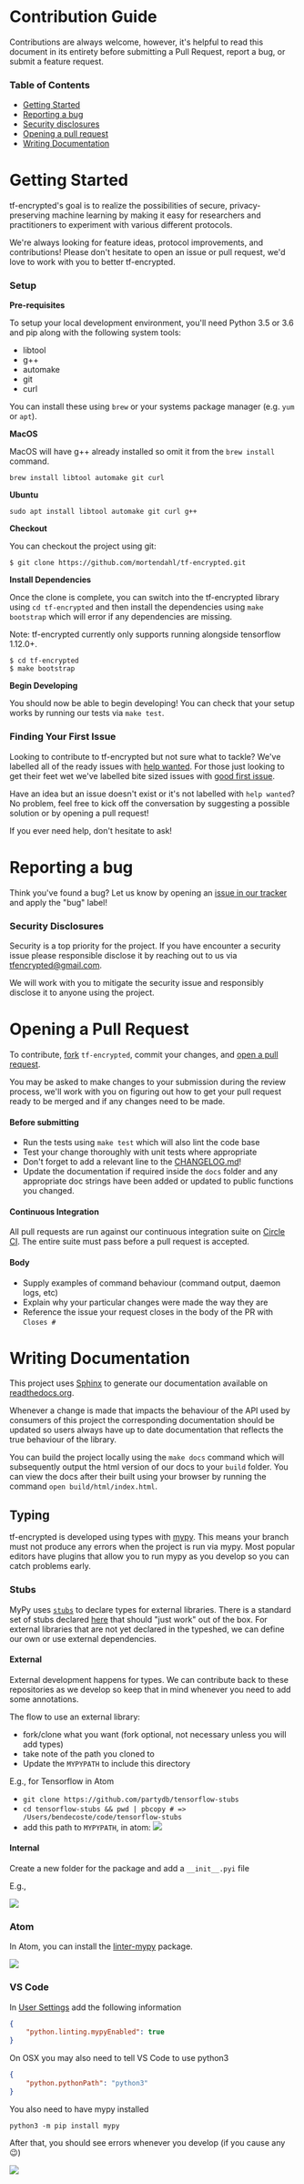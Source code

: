 # Contribution Guide

Contributions are always welcome, however, it's helpful to read this document
in its entirety before submitting a Pull Request, report a bug, or submit a
feature request.

### Table of Contents

- [Getting Started](#getting-started)
- [Reporting a bug](#reporting-a-bug)
 - [Security disclosures](#security-disclosures)
- [Opening a pull request](#opening-a-pull-request)
- [Writing Documentation](#writing-documentation)

# Getting Started

tf-encrypted's goal is to realize the possibilities of secure,
privacy-preserving machine learning by making it easy for researchers and
practitioners to experiment with various different protocols.

We're always looking for feature ideas, protocol improvements, and
contributions! Please don't hesitate to open an issue or pull request, we'd
love to work with you to better tf-encrypted.

### Setup

**Pre-requisites**

To setup your local development environment, you'll need Python 3.5 or 3.6 and pip along with the following system tools:

- libtool
- g++
- automake
- git
- curl

You can install these using `brew` or your systems package manager (e.g. `yum` or `apt`).

**MacOS**

MacOS will have g++ already installed so omit it from the `brew install` command.

```
brew install libtool automake git curl
```

**Ubuntu**

```
sudo apt install libtool automake git curl g++
```

**Checkout**

You can checkout the project using git:

```
$ git clone https://github.com/mortendahl/tf-encrypted.git
```

**Install Dependencies**

Once the clone is complete, you can switch into the tf-encrypted library using `cd tf-encrypted` and then install the dependencies using `make bootstrap` which will error if any dependencies are missing.

Note: tf-encrypted currently only supports running alongside tensorflow 1.12.0+.

```
$ cd tf-encrypted
$ make bootstrap
```

**Begin Developing**

You should now be able to begin developing! You can check that your setup works by running our tests via `make test`.

### Finding Your First Issue

Looking to contribute to tf-encrypted but not sure what to tackle? We've labelled all of the ready issues with [help wanted](https://github.com/mortendahl/tf-encrypted/labels/help%20wanted). For those just looking to get their feet wet we've labelled bite sized issues with [good first issue](https://github.com/mortendahl/tf-encrypted/labels/good%20first%20issue).

Have an idea but an issue doesn't exist or it's not labelled with `help wanted`? No problem, feel free to kick off the conversation by suggesting a possible solution or by opening a pull request!

If you ever need help, don't hesitate to ask!

# Reporting a bug

Think you've found a bug? Let us know by opening an [issue in our tracker](https://github.com/mortendahl/tf-encrypted/issues) and apply the "bug" label!

### Security Disclosures

Security is a top priority for the project. If you have encounter a security
issue please responsible disclose it by reaching out to us via
[tfencrypted@gmail.com](mailto:tfencrypted@gmail.com).

We will work with you to mitigate the security issue and responsibly disclose
it to anyone using the project.

# Opening a Pull Request

To contribute, [fork](https://help.github.com/articles/fork-a-repo/) `tf-encrypted`, commit your changes, and [open a pull request](https://help.github.com/articles/using-pull-requests/).

You may be asked to make changes to your submission during the review process, we'll work with you on figuring out how to get your pull request ready to be merged and if any changes need to be made.

#### Before submitting

- Run the tests using `make test` which will also lint the code base
- Test your change thoroughly with unit tests where appropriate
- Don't forget to add a relevant line to the [CHANGELOG.md](../CHANGELOG.md)!
- Update the documentation if required inside the `docs` folder and any appropriate doc strings have been added or updated to public functions you changed.

#### Continuous Integration

All pull requests are run against our continuous integration suite on [Circle CI](https://circleci.com/gh/mortendahl/workflows/tf-encrypted). The entire suite must pass before a pull request is accepted.

#### Body

- Supply examples of command behaviour (command output, daemon logs, etc)
- Explain why your particular changes were made the way they are
- Reference the issue your request closes in the body of the PR with `Closes #`

# Writing Documentation

This project uses [Sphinx](http://www.sphinx-doc.org/en/master/) to generate our documentation available on [readthedocs.org](https://tf-encrypted.readthedocs.io/en/latest/index.html).

Whenever a change is made that impacts the behaviour of the API used by
consumers of this project the corresponding documentation should be updated so
users always have up to date documentation that reflects the true behaviour of
the library.

You can build the project locally using the `make docs` command which will
subsequently output the html version of our docs to your `build` folder. You
can view the docs after their built using your browser by running the command
`open build/html/index.html`.

## Typing

tf-encrypted is developed using types with [mypy](http://mypy-lang.org/).
This means your branch must not produce any errors when the project is run via mypy.
Most popular editors have plugins that allow you to run mypy as you develop so you
can catch problems early.


### Stubs

MyPy uses [`stubs`](http://mypy.readthedocs.io/en/latest/stubs.html#stub-files) to declare
types for external libraries.  There is a standard set of stubs declared [here](https://github.com/python/typeshed)
that should "just work" out of the box.  For external libraries that are not yet
declared in the typeshed, we can define our own or use external dependencies.


#### External

External development happens for types.  We can contribute back to these repositories
as we develop so keep that in mind whenever you need to add some annotations.

The flow to use an external library:
  - fork/clone what you want (fork optional, not necessary unless you will add types)
  - take note of the path you cloned to
  - Update the `MYPYPATH` to include this directory

E.g., for Tensorflow in Atom
  - `git clone https://github.com/partydb/tensorflow-stubs`
  - `cd tensorflow-stubs && pwd | pbcopy # => /Users/bendecoste/code/tensorflow-stubs`
  - add this path to `MYPYPATH`, in atom:
  ![](../img/mypy-external-stub.png)

#### Internal

Create a new folder for the package and add a `__init__.pyi` file

E.g.,

![](../img/mypy-internal-stub.png)

### Atom

In Atom, you can install the [linter-mypy](https://atom.io/packages/linter-mypy) package.

![](../img/invalid-type-atom.png)

### VS Code

In [User Settings](https://code.visualstudio.com/docs/getstarted/settings) add the following information

```json
{
    "python.linting.mypyEnabled": true
}
```

On OSX you may also need to tell VS Code to use python3

```json
{
    "python.pythonPath": "python3"
}
```

You also need to have mypy installed

```
python3 -m pip install mypy
```

After that, you should see errors whenever you develop (if you cause any 😉)

![](../img/invalid-type-vscode.png)
